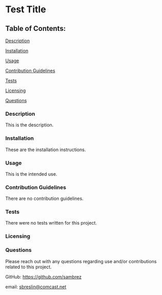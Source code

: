 # Test Title

  ## Table of Contents:
  [Description](#Description)

  [Installation](#Installation)

  [Usage](#Usage)

  [Contribution Guidelines](#Contributions)

  [Tests](#Tests)

  [Licensing](#Licensing)

  [Questions](#Questions)

  ### Description
  This is the description.

  ### Installation
  These are the installation instructions.

  ### Usage
  This is the intended use.

  ### Contribution Guidelines
  There are no contribution guidelines.

  ### Tests
  There were no tests written for this project.

  ### Licensing
  

  ### Questions
  Please reach out with any questions regarding use and/or contributions related to this project.

  GitHub: https://github.com/sambrez

  email: sbreslin@comcast.net
  